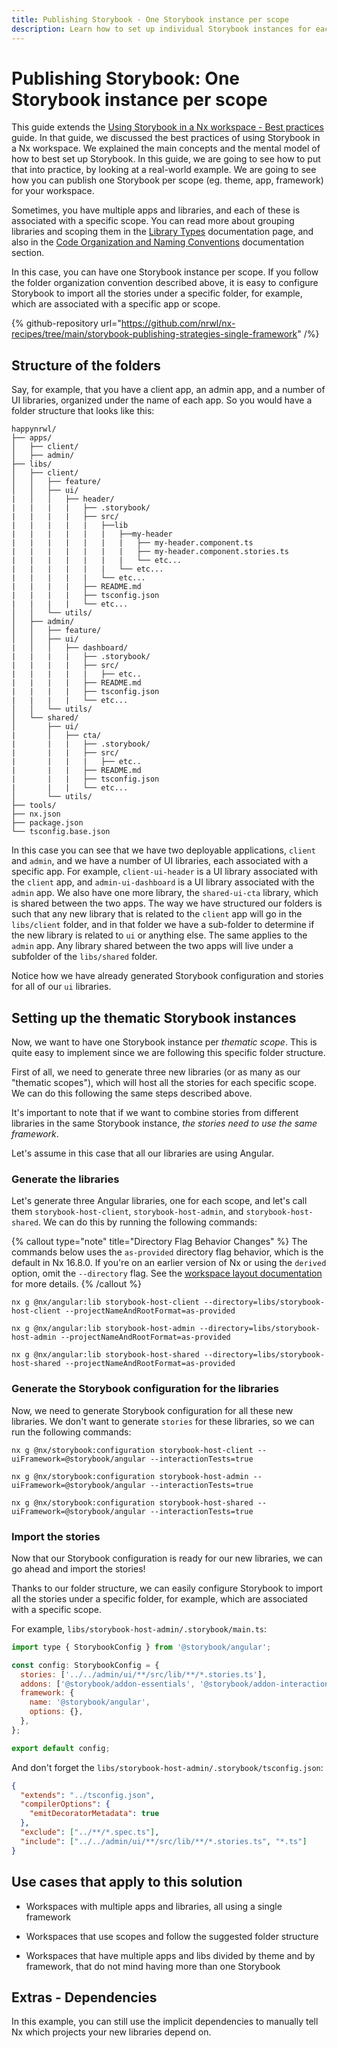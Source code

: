 ```yaml
---
title: Publishing Storybook - One Storybook instance per scope
description: Learn how to set up individual Storybook instances for each scope within an Nx workspace. This guide provides a structured approach, emphasizing folder organization and thematic scope separation.
---
```


# Publishing Storybook: One Storybook instance per scope

This guide extends the
[Using Storybook in a Nx workspace - Best practices](/nx-api/storybook/documents/best-practices) guide. In that guide, we discussed the best practices of using Storybook in a Nx workspace. We explained the main concepts and the mental model of how to best set up Storybook. In this guide, we are going to see how to put that into practice, by looking at a real-world example. We are going to see how you can publish one Storybook per scope (eg. theme, app, framework) for your workspace.

Sometimes, you have multiple apps and libraries, and each of these is associated with a specific scope. You can read more about grouping libraries and scoping them in the [Library Types](/concepts/more-concepts/library-types) documentation page, and also in the [Code Organization and Naming Conventions](/concepts/more-concepts/monorepo-nx-enterprise#code-organization-&-naming-conventions) documentation section.

In this case, you can have one Storybook instance per scope. If you follow the folder organization convention described above, it is easy to configure Storybook to import all the stories under a specific folder, for example, which are associated with a specific app or scope.

{% github-repository url="https://github.com/nrwl/nx-recipes/tree/main/storybook-publishing-strategies-single-framework" /%}

## Structure of the folders

Say, for example, that you have a client app, an admin app, and a number of UI libraries, organized under the name of each app. So you would have a folder structure that looks like this:

```text
happynrwl/
├── apps/
│   ├── client/
│   ├── admin/
├── libs/
│   ├── client/
│   │   ├── feature/
│   │   ├── ui/
|   │   │   ├── header/
|   |   |   |   ├── .storybook/
|   |   |   |   ├── src/
|   |   |   |   |   ├──lib
|   |   |   |   |   |   ├──my-header
|   |   |   |   |   |   |   ├── my-header.component.ts
|   |   |   |   |   |   |   ├── my-header.component.stories.ts
|   |   |   |   |   |   |   └── etc...
|   |   |   |   |   |   └── etc...
|   |   |   |   |   └── etc...
|   |   |   |   ├── README.md
|   |   |   |   ├── tsconfig.json
|   |   |   |   └── etc...
│   │   └── utils/
│   ├── admin/
│   │   ├── feature/
│   │   ├── ui/
|   │   │   ├── dashboard/
|   |   |   |   ├── .storybook/
|   |   |   |   ├── src/
|   |   |   |   |   ├── etc..
|   |   |   |   ├── README.md
|   |   |   |   ├── tsconfig.json
|   |   |   |   └── etc...
│   │   └── utils/
│   └── shared/
│       ├── ui/
|       │   ├── cta/
|       |   |   ├── .storybook/
|       |   |   ├── src/
|       |   |   |   ├── etc..
|       |   |   ├── README.md
|       |   |   ├── tsconfig.json
|       |   |   └── etc...
│       └── utils/
├── tools/
├── nx.json
├── package.json
└── tsconfig.base.json
```

In this case you can see that we have two deployable applications, `client` and `admin`, and we have a number of UI libraries, each associated with a specific app. For example, `client-ui-header` is a UI library associated with the `client` app, and `admin-ui-dashboard` is a UI library associated with the `admin` app. We also have one more library, the `shared-ui-cta` library, which is shared between the two apps. The way we have structured our folders is such that any new library that is related to the `client` app will go in the `libs/client` folder, and in that folder we have a sub-folder to determine if the new library is related to `ui` or anything else. The same applies to the `admin` app. Any library shared between the two apps will live under a subfolder of the `libs/shared` folder.

Notice how we have already generated Storybook configuration and stories for all of our `ui` libraries.

## Setting up the thematic Storybook instances

Now, we want to have one Storybook instance per _thematic scope_. This is quite easy to implement since we are following this specific folder structure.

First of all, we need to generate three new libraries (or as many as our "thematic scopes"), which will host all the stories for each specific scope. We can do this following the same steps described above.

It's important to note that if we want to combine stories from different libraries in the same Storybook instance, _the stories need to use the same framework_.

Let's assume in this case that all our libraries are using Angular.

### Generate the libraries

Let's generate three Angular libraries, one for each scope, and let's call them `storybook-host-client`, `storybook-host-admin`, and `storybook-host-shared`. We can do this by running the following commands:

{% callout type="note" title="Directory Flag Behavior Changes" %}
The commands below uses the `as-provided` directory flag behavior, which is the default in Nx 16.8.0. If you're on an earlier version of Nx or using the `derived` option, omit the `--directory` flag. See the [workspace layout documentation](/reference/nx-json#workspace-layout) for more details.
{% /callout %}

```shell
nx g @nx/angular:lib storybook-host-client --directory=libs/storybook-host-client --projectNameAndRootFormat=as-provided
```

```shell
nx g @nx/angular:lib storybook-host-admin --directory=libs/storybook-host-admin --projectNameAndRootFormat=as-provided
```

```shell
nx g @nx/angular:lib storybook-host-shared --directory=libs/storybook-host-shared --projectNameAndRootFormat=as-provided
```

### Generate the Storybook configuration for the libraries

Now, we need to generate Storybook configuration for all these new libraries. We don't want to generate `stories` for these libraries, so we can run the following commands:

```shell
nx g @nx/storybook:configuration storybook-host-client --uiFramework=@storybook/angular --interactionTests=true
```

```shell
nx g @nx/storybook:configuration storybook-host-admin --uiFramework=@storybook/angular --interactionTests=true
```

```shell
nx g @nx/storybook:configuration storybook-host-shared --uiFramework=@storybook/angular --interactionTests=true
```

### Import the stories

Now that our Storybook configuration is ready for our new libraries, we can go ahead and import the stories!

Thanks to our folder structure, we can easily configure Storybook to import all the stories under a specific folder, for example, which are associated with a specific scope.

For example, `libs/storybook-host-admin/.storybook/main.ts`:

```javascript {% fileName="libs/storybook-host-admin/.storybook/main.ts" %}
import type { StorybookConfig } from '@storybook/angular';

const config: StorybookConfig = {
  stories: ['../../admin/ui/**/src/lib/**/*.stories.ts'],
  addons: ['@storybook/addon-essentials', '@storybook/addon-interactions'],
  framework: {
    name: '@storybook/angular',
    options: {},
  },
};

export default config;
```

And don't forget the `libs/storybook-host-admin/.storybook/tsconfig.json`:

```json {% fileName="libs/storybook-host-admin/.storybook/tsconfig.json" %}
{
  "extends": "../tsconfig.json",
  "compilerOptions": {
    "emitDecoratorMetadata": true
  },
  "exclude": ["../**/*.spec.ts"],
  "include": ["../../admin/ui/**/src/lib/**/*.stories.ts", "*.ts"]
}
```

## Use cases that apply to this solution

- Workspaces with multiple apps and libraries, all using a single framework

- Workspaces that use scopes and follow the suggested folder structure

- Workspaces that have multiple apps and libs divided by theme and by framework, that do not mind having more than one Storybook

## Extras - Dependencies

In this example, you can still use the implicit dependencies to manually tell Nx which projects your new libraries depend on.
